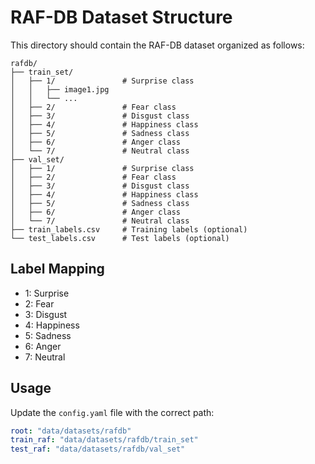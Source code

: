 # RAF-DB Dataset Structure

This directory should contain the RAF-DB dataset organized as follows:

```
rafdb/
├── train_set/
│   ├── 1/               # Surprise class
│   │   ├── image1.jpg
│   │   └── ...
│   ├── 2/               # Fear class
│   ├── 3/               # Disgust class
│   ├── 4/               # Happiness class
│   ├── 5/               # Sadness class
│   ├── 6/               # Anger class
│   └── 7/               # Neutral class
├── val_set/
│   ├── 1/               # Surprise class
│   ├── 2/               # Fear class
│   ├── 3/               # Disgust class
│   ├── 4/               # Happiness class
│   ├── 5/               # Sadness class
│   ├── 6/               # Anger class
│   └── 7/               # Neutral class
├── train_labels.csv     # Training labels (optional)
└── test_labels.csv      # Test labels (optional)
```

## Label Mapping
- 1: Surprise
- 2: Fear
- 3: Disgust
- 4: Happiness
- 5: Sadness
- 6: Anger
- 7: Neutral

## Usage
Update the `config.yaml` file with the correct path:
```yaml
root: "data/datasets/rafdb"
train_raf: "data/datasets/rafdb/train_set"
test_raf: "data/datasets/rafdb/val_set"
```
